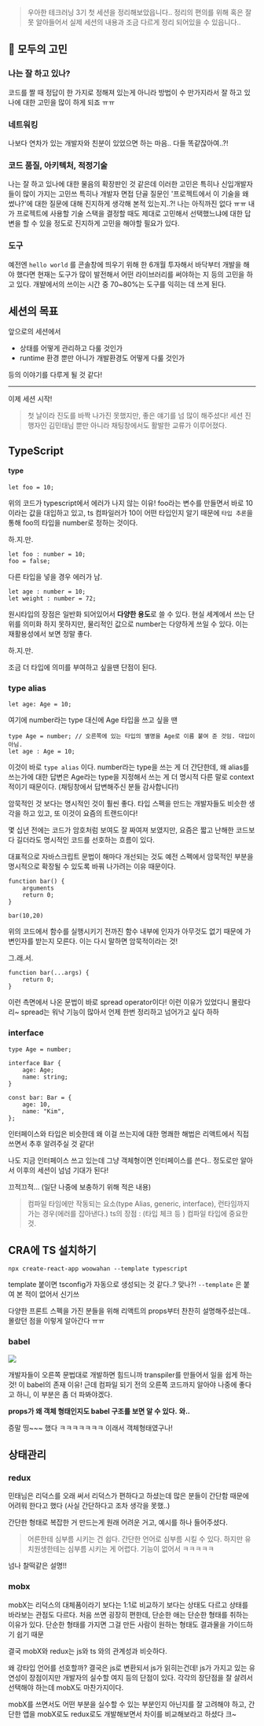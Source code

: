 > 우아한 테크러닝 3기 첫 세션을 정리해보았읍니다..
> 정리의 편의를 위해 혹은 잘못 알아들어서 실제 세션의 내용과 조금 다르게 정리 되어있을 수 있읍니다..

## 🤔 모두의 고민

### 나는 잘 하고 있나?

코드를 짤 때 정답이 한 가지로 정해져 있는게 아니라 방법이 수 만가지라서 잘 하고 있나에 대한 고민을 많이 하게 되죠 ㅠㅠ

### 네트워킹

나보다 연차가 있는 개발자와 친분이 있었으면 하는 마음.. 다들 똑같잖아여..?!

### 코드 품질, 아키텍처, 적정기술

나는 잘 하고 있나에 대한 물음의 확장판인 것 같은데 이러한 고민은 특히나 신입개발자들이 많이 가지는 고민쓰
특히나 개발자 면접 단골 질문인 '프로젝트에서 이 기술을 왜 썼나?'에 대한 질문에 대해 진지하게 생각해 본적 있는지..?! 나는 아직까진 없다 ㅠㅠ
내가 프로젝트에 사용할 기술 스택을 결정할 때도 제대로 고민해서 선택했느냐에 대한 답변을 할 수 있을 정도로 진지하게 고민을 해야할 필요가 있다.

### 도구

예전엔 `hello world` 를 콘솔창에 띄우기 위해 한 6개월 투자해서 바닥부터 개발을 해야 했다면
현재는 도구가 많이 발전해서 어떤 라이브러리를 써야하는 지 등의 고민을 하고 있다.
개발에서의 쓰이는 시간 중 70~80%는 도구를 익히는 데 쓰게 된다.

## 세션의 목표

앞으로의 세션에서

- 상태를 어떻게 관리하고 다룰 것인가
- runtime 환경 뿐만 아니가 개발환경도 어떻게 다룰 것인가

등의 이야기를 다루게 될 것 같다!

---

이제 세션 시작!

> 첫 날이라 진도를 바짝 나가진 못했지만, 좋은 얘기를 넘 많이 해주셨다!
> 세션 진행자인 김민태님 뿐만 아니라 채팅창에서도 활발한 교류가 이루어졌다.

## TypeScript

#### type

```
let foo = 10;
```

위의 코드가 typescript에서 에러가 나지 않는 이유!
foo라는 변수를 만들면서 바로 10이라는 값을 대입하고 있고, ts 컴파일러가 10이 어떤 타입인지 알기 때문에 `타입 추론`을 통해 foo의 타입을 number로 정하는 것이다.

하.지.만.

```
let foo : number = 10;
foo = false;

```

다른 타입을 넣을 경우 에러가 남.

```
let age : number = 10;
let weight : number = 72;
```

원시타입의 장점은 일반화 되어있어서 **다양한 용도**로 쓸 수 있다.
현실 세계에서 쓰는 단위를 의미화 하지 못하지만, 물리적인 값으로 number는 다양하게 쓰일 수 있다.
이는 재활용성에서 보면 정말 좋다.

하.지.만.

조금 더 타입에 의미를 부여하고 싶을땐 단점이 된다.

### type alias

```
let age: Age = 10;
```

여기에 number라는 type 대신에 Age 타입을 쓰고 싶을 땐

```
type Age = number; // 오른쪽에 있는 타입의 별명을 Age로 이름 붙여 준 것임. 대입이 아님.
let age : Age = 10;
```

이것이 바로 `type alias` 이다.
number라는 type을 쓰는 게 더 간단한데, 왜 alias를 쓰는가에 대한 답변은
Age라는 type을 지정해서 쓰는 게 더 명시적 다른 말로 context적이기 때문이다.
(채팅창에서 답변해주신 분들 감사합니다!)

암묵적인 것 보다는 명시적인 것이 훨씬 좋다.
타입 스펙을 만드는 개발자들도 비슷한 생각을 하고 있고, 또 이것이 요즘의 트랜드이다!

몇 십년 전에는 코드가 암호처럼 보여도 잘 짜여져 보였지만,
요즘은 짧고 난해한 코드보다 길더라도 명시적인 코드를 선호하는 흐름이 있다.

대표적으로 자바스크립트 문법이 해마다 개선되는 것도 예전 스펙에서 암묵적인 부분을 명시적으로 확장될 수 있도록 바꿔 나가려는 이유 때문이다.

```
function bar() {
	arguments
	return 0;
}

bar(10,20)

```

위의 코드에서 함수를 실행시키기 전까진 함수 내부에 인자가 아무것도 없기 때문에 가변인자를 받는지 모른다.
이는 다시 말하면 암묵적이라는 것!

그.래.서.

```
function bar(...args) {
	return 0;
}
```

이런 측면에서 나온 문법이 바로 spread operator이다!
이런 이유가 있었다니 몰랐다리~
spread는 워낙 기능이 많아서 언제 한번 정리하고 넘어가고 싶다 하하

### interface

```
type Age = number;

interface Bar {
    age: Age;
    name: string;
}

const bar: Bar = {
    age: 10,
    name: "Kim",
};
```

인터페이스와 타입은 비슷한데
왜 이걸 쓰는지에 대한 명쾌한 해법은 리액트에서 직접 쓰면서 추후 알려주실 것 같다!

나도 지금 인터페이스 쓰고 있는데 그냥 객체형이면 인터페이스를 쓴다.. 정도로만 알아서
이후의 세션이 넘넘 기대가 된다!

끄적끄적... (일단 나중에 보충하기 위해 적은 내용)

> 컴파일 타임에만 작동되는 요소(type Alias, generic, interface), 런타임까지 가는 경우(에러를 잡아낸다.)
> ts의 장점 : (타입 체크 등 ) 컴파일 타입에 중요한 것.

## CRA에 TS 설치하기

`npx create-react-app woowahan --template typescript`

template 붙이면 tsconfig가 자동으로 생성되는 것 같다..? 맞나?!
`--template` 은 붙여 본 적이 없어서 신기쓰

다양한 프론트 스펙을 가진 분들을 위해 리액트의 props부터 찬찬히 설명해주셨는데..
몰랐던 점을 이렇게 알아간다 ㅠㅠ

### babel

![](https://images.velog.io/images/dooreplay/post/a0e15bbb-6812-465c-9134-7d2665cf620d/image.png)

개발자들이 오른쪽 문법대로 개발하면 힘드니까 transpiler를 만들어서 일을 쉽게 하는 것!
이 babel의 존재 이유!
근데 컴파일 되기 전의 오른쪽 코드까지 알아야 나중에 좋다고 하니, 이 부분은 좀 더 파봐야겠다.

**props가 왜 객체 형태인지도 babel 구조를 보면 알 수 있다.**
**와..**

증말 띵~~~ 했다 ㅋㅋㅋㅋㅋㅋㅋ
이래서 객체형태였구나!

## 상태관리

### redux

민태님은 리덕스를 오래 써서 리덕스가 편하다고 하셨는데
많은 분들이 간단함 때문에 어려워 한다고 했다
(사실 간단하다고 조차 생각을 못했..)

간단한 형태로 복잡한 거 만드는게 원래 어려운 거고, 예시를 하나 들어주셨다.

> 어른한테 심부름 시키는 건 쉽다. 간단한 언어로 심부름 시킬 수 있다.
> 하지만 유치원생한테는 심부름 시키는 게 어렵다. 기능이 없어서 ㅋㅋㅋㅋㅋ

넘나 찰떡같은 설명!!

### mobx

mobX는 리덕스의 대체품이라기 보다는 1:1로 비교하기 보다는 상태도 다르고 상태를 바라보는 관점도 다르다. 처음 쓰면 굉장히 편한데, 단순한 애는 단순한 형태를 취하는 이유가 있다.
단순한 형태를 가지면 그걸 만든 사람이 원하는 형태도 결과물을 가이드하기 쉽기 때문

결국 mobX와 redux는 js와 ts 와의 관계성과 비슷하다.

왜 강타입 언어를 선호할까? 결국은 js로 변환되서 js가 읽히는건데!
js가 가지고 있는 유연성이 장점이지만 개발자의 실수할 여지 등의 단점이 있다.
각각의 장단점을 잘 살려서 선택해야 하는데 mobX도 마찬가지이다.

mobX를 쓰면서도 어떤 부분을 실수할 수 있는 부분인지 아닌지를 잘 고려해야 하고,
간단한 앱을 mobX로도 redux로도 개발해보면서 차이를 비교해보라고 하셨다 크~
